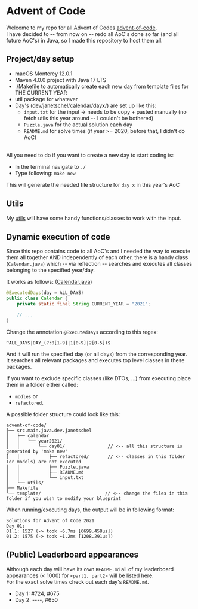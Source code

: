 # Advent of Code 
Welcome to my repo for all Advent of Codes [advent-of-code](https://adventofcode.com/).  
I have decided to -- from now on -- redo all AoC's done so far (and all future AoC's) in Java, so I made this repository to host them all.

## Project/day setup
- macOS Monterey 12.0.1
- Maven 4.0.0 project with Java 17 LTS
- [./Makefile](https://github.com/janetschel/advent-of-code/blob/main/Makefile) to automatically create each new day from template files for THE CURRENT YEAR
- util package for whatever
- Day's ([dev/janetschel/calendar/dayx/](https://github.com/janetschel/advent-of-code/tree/main/src/main/java/dev/janetschel/calendar)) are set up like this:
  - `input.txt` for the input → needs to be copy + pasted manually (no fetch utils this year around -- I couldn't be bothered)
  - `Puzzle.java` for the actual solution each day
  - `README.md` for solve times (if year >= 2020, before that, I didn't do AoC)

<br/>
All you need to do if you want to create a new day to start coding is: 

- In the terminal navigate to `./`
- Type following: `make new`

This will generate the needed file structure for `day x` in this year's AoC

## Utils
My [utils](https://github.com/janetschel/advent-of-code/tree/main/src/main/java/dev/janetschel/utils) will have some handy functions/classes to work with the input.  

## Dynamic execution of code

Since this repo contains code to all AoC's and I needed the way to execute them all together AND independently of each other, there is a handy class (`Calendar.java`) which -- via reflection -- searches and executes all classes belonging to the specified year/day.

It works as follows: ([Calendar.java](https://github.com/janetschel/advent-of-code/blob/main/src/main/java/dev/janetschel/Calendar.java))
```java
@ExecutedDays(day = ALL_DAYS)
public class Calendar {
    private static final String CURRENT_YEAR = "2021";

    // ...
}
```

Change the annotation `@ExecutedDays` according to this regex:
```re
^ALL_DAYS|DAY_(?:0[1-9]|1[0-9]|2[0-5])$
```

And it will run the specified day (or all days) from the corresponding year.  
It searches all relevant packages and executes top level classes in these packages.  

If you want to exclude specific classes (like DTOs, ...) from executing place them in a folder either called:
- `modles` or 
- `refactored`.

A possible folder structure could look like this:
```
advent-of-code/
├── src.main.java.dev.janetschel
│   ├── calendar
│   │   └── year2021/
│   │       └── day01/                // <-- all this structure is generated by 'make new'
│   │           ├── refactored/       // <-- classes in this folder (or models) are not executed
│   │           ├── Puzzle.java
│   │           ├── README.md
│   │           └── input.txt  
│   └── utils/
├── Makefile 
└── template/                        // <-- change the files in this folder if you wish to modify your blueprint
```

When running/executing days, the output will be in following format:
```
Solutions for Advent of Code 2021
Day 01:
01.1: 1527 (-> took ~6.7ms [6699.458µs])
01.2: 1575 (-> took ~1.2ms [1208.291µs])
```

## (Public) Leaderboard appearances
Although each day will have its own `README.md` all of my leaderboard appearances (< 1000) for `<part1, part2>` will be listed here.  
For the exact solve times check out each day's `README.md`. 

- Day 1: #724, #675
- Day 2: ----, #650

